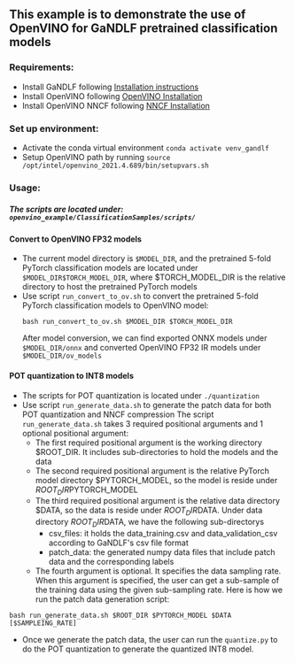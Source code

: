 ## This example is to demonstrate the use of OpenVINO for GaNDLF pretrained classification models

### Requirements:
- Install GaNDLF following [Installation instructions](https://cbica.github.io/GaNDLF/setup)
- Install OpenVINO following [OpenVINO Installation](https://docs.openvino.ai/latest/openvino_docs_install_guides_installing_openvino_linux.html)
- Install OpenVINO NNCF following [NNCF Installation](https://github.com/openvinotoolkit/nncf#installation)

### Set up environment:
- Activate the conda virtual environment ```conda activate venv_gandlf```
- Setup OpenVINO path by running ```source /opt/intel/openvino_2021.4.689/bin/setupvars.sh```

### Usage: 
##### The scripts are located under: ```openvino_example/ClassificationSamples/scripts/```

#### Convert to OpenVINO FP32 models
- The current model directory is ```$MODEL_DIR```, and the pretrained 5-fold PyTorch classification models are located under ```$MODEL_DIR$TORCH_MODEL_DIR```, 
  where $TORCH_MODEL_DIR is the relative directory to host the pretrained PyTorch models
- Use script ```run_convert_to_ov.sh``` to convert the pretrained 5-fold PyTorch classification models to OpenVINO model:
  ```
  bash run_convert_to_ov.sh $MODEL_DIR $TORCH_MODEL_DIR
  ```
  After model conversion, we can find exported ONNX models under ```$MODEL_DIR/onnx``` and converted OpenVINO FP32 IR models under ```$MODEL_DIR/ov_models```
 
#### POT quantization to INT8 models
- The scripts for POT quantization is located under ```./quantization```
- Use script ```run_generate_data.sh``` to generate the patch data for both POT quantization and NNCF compression
The script ```run_generate_data.sh``` takes 3 required positional arguments and 1 optional positional argument:
  - The first required positional argument is the working directory $ROOT_DIR. It includes sub-directories to hold the models and the data
  - The second required positional argument is the relative PyTorch model directory $PYTORCH_MODEL, so the model is reside under $ROOT_DIR$PYTORCH_MODEL
  - The third required positional argument is the relative data directory $DATA, so the data is reside under $ROOT_DIR$DATA. Under data directory $ROOT_DIR$DATA, we have the following sub-directorys
      - csv_files: it holds the data_training.csv and data_validation_csv according to GaNDLF's csv file format
      - patch_data: the generated numpy data files that include patch data and the corresponding labels
  - The fourth argument is optional. It specifies the data sampling rate. When this argument is specified, the user can get a sub-sample of the training data using the given sub-sampling rate. 
Here is how we run the patch data generation script:
```
bash run_generate_data.sh $ROOT_DIR $PYTORCH_MODEL $DATA [$SAMPLEING_RATE]
```
- Once we generate the patch data, the user can run the ```quantize.py``` to do the POT quantization to generate the quantized INT8 model. 


